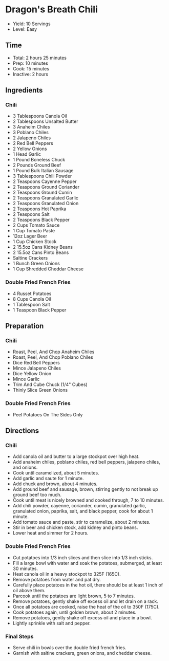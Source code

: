 # Dragon's Breath Chili

* Yield: 10 Servings
* Level: Easy

## Time

* Total: 2 hours 25 minutes
* Prep: 10 minutes
* Cook: 15 minutes
* Inactive: 2 hours

## Ingredients

### Chili

* 3 Tablespoons Canola Oil
* 2 Tablespoons Unsalted Butter
* 3 Anaheim Chiles
* 3 Poblano Chiles
* 2 Jalapeno Chiles
* 2 Red Bell Peppers
* 2 Yellow Onions
* 1 Head Garlic
* 1 Pound Boneless Chuck
* 2 Pounds Ground Beef
* 1 Pound Bulk Italian Sausage
* 3 Tablespoons Chili Powder
* 2 Teaspoons Cayenne Pepper
* 2 Teaspoons Ground Coriander
* 2 Teaspoons Ground Cumin
* 2 Teaspoons Granulated Garlic 
* 2 Teaspoons Granulated Onion
* 2 Teaspoons Hot Paprika
* 2 Teaspoons Salt
* 2 Teaspoons Black Pepper
* 2 Cups Tomato Sauce
* 1 Cup Tomato Paste
* 12oz Lager Beer
* 1 Cup Chicken Stock
* 2 15.5oz Cans Kidney Beans
* 2 15.5oz Cans Pinto Beans
* Saltine Crackers
* 1 Bunch Green Onions
* 1 Cup Shredded Cheddar Cheese

### Double Fried French Fries

* 4 Russet Potatoes
* 8 Cups Canola Oil
* 1 Tablespoon Salt
* 1 Teaspoon Black Pepper

## Preparation

### Chili

* Roast, Peel, And Chop Anaheim Chiles
* Roast, Peel, And Chop Poblano Chiles
* Dice Red Bell Peppers
* Mince Jalapeno Chiles
* Dice Yellow Onion
* Mince Garlic
* Trim And Cube Chuck (1/4" Cubes)
* Thinly Slice Green Onions

### Double Fried French Fries

* Peel Potatoes On The Sides Only

## Directions

### Chili

* Add canola oil and butter to a large stockpot over high heat.
* Add anaheim chiles, poblano chiles, red bell peppers, jalapeno chiles, and onions.
* Cook until caramelized, about 5 minutes.
* Add garlic and saute for 1 minute.
* Add chuck and brown, about 4 minutes.
* Add ground beef and sausage, brown, stirring gently to not break up ground beef too much.
* Cook until meat is nicely browned and cooked through, 7 to 10 minutes.
* Add chili powder, cayenne, coriander, cumin, granulated garlic, granulated onion, paprika, salt, and black pepper, cook for about 1 minute.
* Add tomato sauce and paste, stir to caramelize, about 2 minutes.
* Stir in beer and chicken stock, add kidney and pinto beans.
* Lower heat and simmer for 2 hours.

### Double Fried French Fries

* Cut potatoes into 1/3 inch slices and then slice into 1/3 inch sticks.
* Fill a large bowl with water and soak the potatoes, submerged, at least 30 minutes.
* Heat canola oil in a heavy stockpot to 325F (165C).
* Remove potatoes from water and pat dry.
* Carefully place potatoes in the hot oil, there should be at least 1 inch of oil above them.
* Parcook until the potatoes are light brown, 5 to 7 minutes.
* Remove potatoes, gently shake off excess oil and let drain on a rack.
* Once all potatoes are cooked, raise the heat of the oil to 350F (175C).
* Cook potatoes again, until golden brown, about 2 minutes.
* Remove potatoes, gently shake off excess oil and place in a bowl.
* Lightly sprinkle with salt and pepper.

### Final Steps

* Serve chili in bowls over the double fried french fries.
* Garnish with saltine crackers, green onions, and cheddar cheese.